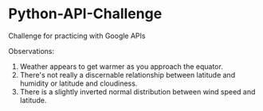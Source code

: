 # Python-API-Challenge
Challenge for practicing with Google APIs 



Observations: 
1. Weather appears to get warmer as you approach the equator.
2. There's not really a discernable relationship between latitude and humidity or latitude and cloudiness.
3. There is a slightly inverted normal distribution between wind speed and latitude. 
